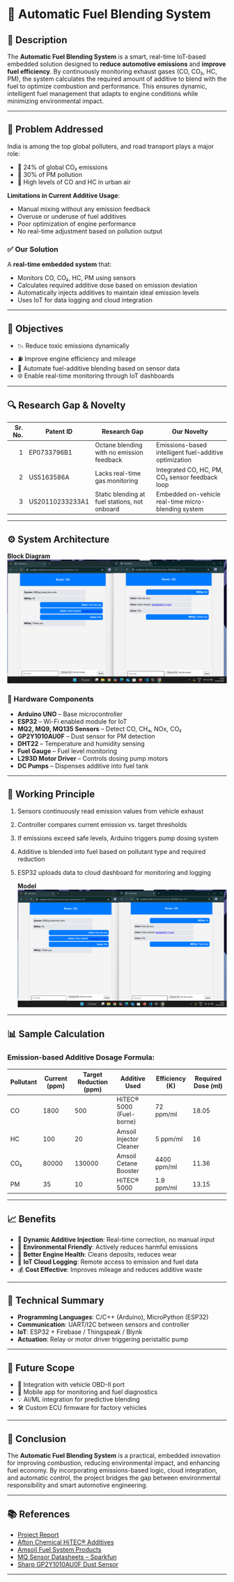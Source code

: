 # 🚗 Automatic Fuel Blending System

## 📌 Description

The **Automatic Fuel Blending System** is a smart, real-time IoT-based embedded solution designed to **reduce automotive emissions** and **improve fuel efficiency**. By continuously monitoring exhaust gases (CO, CO₂, HC, PM), the system calculates the required amount of additive to blend with the fuel to optimize combustion and performance. This ensures dynamic, intelligent fuel management that adapts to engine conditions while minimizing environmental impact.

---

## 🎯 Problem Addressed

India is among the top global polluters, and road transport plays a major role:
- 🔴 24% of global CO₂ emissions
- 🔴 30% of PM pollution
- 🔴 High levels of CO and HC in urban air

**Limitations in Current Additive Usage**:
- Manual mixing without any emission feedback
- Overuse or underuse of fuel additives
- Poor optimization of engine performance
- No real-time adjustment based on pollution output

### ✅ Our Solution

A **real-time embedded system** that:
- Monitors CO, CO₂, HC, PM using sensors
- Calculates required additive dose based on emission deviation
- Automatically injects additives to maintain ideal emission levels
- Uses IoT for data logging and cloud integration

---

## 🧭 Objectives

- 📉 Reduce toxic emissions dynamically
- ⛽ Improve engine efficiency and mileage
- 🧠 Automate fuel-additive blending based on sensor data
- 🌐 Enable real-time monitoring through IoT dashboards

---

## 🔍 Research Gap & Novelty

| Sr. No. | Patent ID         | Research Gap                                                           | Our Novelty                                                                 |
|--------:|-------------------|------------------------------------------------------------------------|------------------------------------------------------------------------------|
| 1       | EP0733796B1       | Octane blending with no emission feedback                              | Emissions-based intelligent fuel-additive optimization                      |
| 2       | US5163586A        | Lacks real-time gas monitoring                                         | Integrated CO, HC, PM, CO₂ sensor feedback loop                             |
| 3       | US20110233233A1   | Static blending at fuel stations, not onboard                          | Embedded on-vehicle real-time micro-blending system                         |

---

## ⚙️ System Architecture

 **Block Diagram**  
  ![BD](https://github.com/midlaj-kp/chatroom-for-community/blob/main/chat.png)

### 🧩 Hardware Components

- **Arduino UNO** – Base microcontroller
- **ESP32** – Wi-Fi enabled module for IoT
- **MQ2, MQ9, MQ135 Sensors** – Detect CO, CH₄, NOx, CO₂
- **GP2Y1010AU0F** – Dust sensor for PM detection
- **DHT22** – Temperature and humidity sensing
- **Fuel Gauge** – Fuel level monitoring
- **L293D Motor Driver** – Controls dosing pump motors
- **DC Pumps** – Dispenses additive into fuel tank

---

## 🔁 Working Principle

1. Sensors continuously read emission values from vehicle exhaust
2. Controller compares current emission vs. target thresholds
3. If emissions exceed safe levels, Arduino triggers pump dosing system
4. Additive is blended into fuel based on pollutant type and required reduction
5. ESP32 uploads data to cloud dashboard for monitoring and logging

    **Model**  
  ![Model](https://github.com/midlaj-kp/chatroom-for-community/blob/main/chat.png)

---

## 📊 Sample Calculation

### Emission-based Additive Dosage Formula:

| Pollutant | Current (ppm) | Target Reduction (ppm) | Additive Used               | Efficiency (K) | Required Dose (ml) |
|-----------|----------------|--------------------------|------------------------------|----------------|---------------------|
| CO        | 1800           | 500                      | HiTEC® 5000 (Fuel-borne)     | 72 ppm/ml      | 18.05               |
| HC        | 100            | 20                       | Amsoil Injector Cleaner      | 5 ppm/ml       | 16                  |
| CO₂       | 80000          | 130000                   | Amsoil Cetane Booster        | 4400 ppm/ml    | 11.36               |
| PM        | 35             | 10                       | HiTEC® 5000                  | 1.9 ppm/ml     | 13.15               |

---

## 📈 Benefits

- 🔄 **Dynamic Additive Injection**: Real-time correction, no manual input
- 🌱 **Environmental Friendly**: Actively reduces harmful emissions
- 🔧 **Better Engine Health**: Cleans deposits, reduces wear
- 📶 **IoT Cloud Logging**: Remote access to emission and fuel data
- 💰 **Cost Effective**: Improves mileage and reduces additive waste

---

## 🧠 Technical Summary

- **Programming Languages**: C/C++ (Arduino), MicroPython (ESP32)
- **Communication**: UART/I2C between sensors and controller
- **IoT**: ESP32 + Firebase / Thingspeak / Blynk
- **Actuation**: Relay or motor driver triggering peristaltic pump

---

## 🧪 Future Scope

- 🔬 Integration with vehicle OBD-II port
- 📲 Mobile app for monitoring and fuel diagnostics
- 💡 AI/ML integration for predictive blending
- 🛠️ Custom ECU firmware for factory vehicles

---

## 📝 Conclusion

The **Automatic Fuel Blending System** is a practical, embedded innovation for improving combustion, reducing environmental impact, and enhancing fuel economy. By incorporating emissions-based logic, cloud integration, and automatic control, the project bridges the gap between environmental responsibility and smart automotive engineering.

---

## 📚 References
- [Project Report](https://www.aftonchemical.com)
- [Afton Chemical HiTEC® Additives](https://www.aftonchemical.com)
- [Amsoil Fuel System Products](https://www.amsoil.com)
- [MQ Sensor Datasheets – Sparkfun](https://www.sparkfun.com)
- [Sharp GP2Y1010AU0F Dust Sensor](https://www.sharpsma.com)

---



